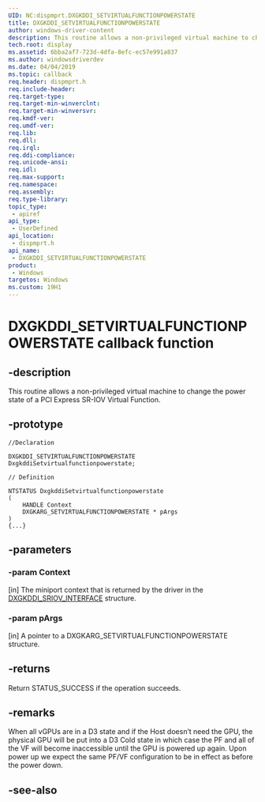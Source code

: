 ```yaml
---
UID: NC:dispmprt.DXGKDDI_SETVIRTUALFUNCTIONPOWERSTATE
title: DXGKDDI_SETVIRTUALFUNCTIONPOWERSTATE
author: windows-driver-content
description: This routine allows a non-privileged virtual machine to change the power state of a PCI Express SR-IOV Virtual Function.
tech.root: display
ms.assetid: 6bba2af7-723d-4dfa-8efc-ec57e991a837
ms.author: windowsdriverdev
ms.date: 04/04/2019
ms.topic: callback
req.header: dispmprt.h
req.include-header:
req.target-type:
req.target-min-winverclnt:
req.target-min-winversvr:
req.kmdf-ver:
req.umdf-ver:
req.lib:
req.dll:
req.irql: 
req.ddi-compliance:
req.unicode-ansi:
req.idl:
req.max-support:
req.namespace:
req.assembly:
req.type-library: 
topic_type: 
 - apiref
api_type: 
 - UserDefined
api_location: 
 - dispmprt.h
api_name: 
 - DXGKDDI_SETVIRTUALFUNCTIONPOWERSTATE
product: 
 - Windows
targetos: Windows
ms.custom: 19H1
---
```


# DXGKDDI_SETVIRTUALFUNCTIONPOWERSTATE callback function

## -description

This routine allows a non-privileged virtual machine to change the power state of a PCI Express SR-IOV Virtual Function.

## -prototype

```
//Declaration

DXGKDDI_SETVIRTUALFUNCTIONPOWERSTATE DxgkddiSetvirtualfunctionpowerstate; 

// Definition

NTSTATUS DxgkddiSetvirtualfunctionpowerstate 
(
	HANDLE Context
	DXGKARG_SETVIRTUALFUNCTIONPOWERSTATE * pArgs
)
{...}

```

## -parameters

### -param Context

[in] The miniport context that is returned by the driver in the [DXGKDDI_SRIOV_INTERFACE](ns-dispmprt-_dxgkddi_sriov_interface.md) structure.

### -param pArgs

[in] A pointer to a DXGKARG_SETVIRTUALFUNCTIONPOWERSTATE structure.

## -returns

Return STATUS_SUCCESS if the operation succeeds.

## -remarks

When all vGPUs are in a D3 state and if the Host doesn’t need the GPU, the physical GPU will be put into a D3 Cold state in which case the PF and all of the VF will become inaccessible until the GPU is powered up again. Upon power up we expect the same PF/VF configuration to be in effect as before the power down.


## -see-also
